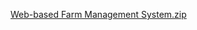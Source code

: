 [Web-based Farm Management System.zip](https://github.com/PeterDavid3800/Projects/files/11675268/Web-based.Farm.Management.System.zip)
